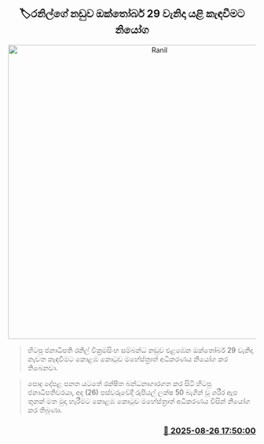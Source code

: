<p align='center'><b><h2 align='center' title='Ranil's case ordered to be recalled on October 29th'>🏷රනිල්ගේ නඩුව ඔක්තෝබර් 29 වැනිදා යළි කැඳවීමට නියෝග</h2></b></p>
<p align='center'><img src='https://helakuru.sgp1.cdn.digitaloceanspaces.com/esana/images/lib/ranil-wickramasinhe-court.jpg' width='600' alt='Ranil's case ordered to be recalled on October 29th'></p>

> හිටපු ජනාධිපති රනිල් වික්‍රමසිංහ සම්බන්ධ නඩුව එළඹෙන ඔක්තෝබර් 29 වැනිදා නැවත කැඳවීමට කොළඹ කොටුව මහේස්ත්‍රාත් අධිකරණය නියෝග කර තිබෙනවා.

> පොදු දේපළ පනත යටතේ රක්ෂිත බන්ධනාගාරගත කර සිටි හිටපු ජනාධිපතිවරයා, අද (26) පස්වරුවේදී රුපියල් ලක්ෂ 50 බැගින් වූ ශරීර ඇප තුනක් මත මුදා හැරීමට කොළඹ කොටුව මහේස්ත්‍රාත් අධිකරණය විසින් නියෝග කර තිබුණා.



<h3 align='right'><a href='https://www.helakuru.lk/esana/p/113089/'>📅 2025-08-26 17:50:00</a></h3>
